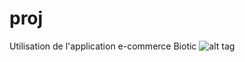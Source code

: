 # proj
Utilisation de l'application e-commerce Biotic
![alt tag](https://cdn-images-1.medium.com/max/1037/1*kkXbE9GlS73U7x1iXHP_vQ.png)
